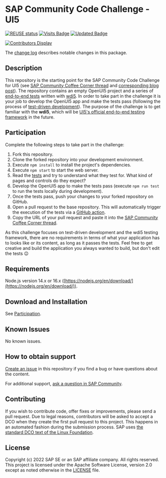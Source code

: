 # SAP Community Code Challenge - UI5
<!--- Register repository https://api.reuse.software/register, then add REUSE badge:-->
[![REUSE status](https://api.reuse.software/badge/github.com/SAP-samples/sap-community-code-challenge-ui5)](https://api.reuse.software/info/github.com/SAP-samples/sap-community-code-challenge-ui5)
[![Visits Badge](https://badges.pufler.dev/visits/SAP-samples/sap-community-code-challenge-ui5)](https://badges.pufler.dev)
[![Updated Badge](https://badges.pufler.dev/updated/SAP-samples/sap-community-code-challenge-ui5)](https://badges.pufler.dev)

[![Contributors Display](https://badges.pufler.dev/contributors/SAP-samples/sap-community-code-challenge-ui5?size=50&padding=5&bots=false)](https://badges.pufler.dev)

The [change log](/CHANGELOG.md) describes notable changes in this package.

## Description
This repository is the starting point for the SAP Community Code Challenge for UI5 (see [SAP Community Coffee Corner thread](https://groups.community.sap.com/t5/coffee-corner/sap-community-code-challenge-testing-ui5-apps-with-wdi5/td-p/5229) and [corresponding blog post](https://blogs.sap.com/2022/06/08/sap-community-code-challenge-testing-ui5-apps-with-wdi5/)). The repository contains an empty OpenUI5 project and a series of [end-to-end tests](/webapp/test/e2e/) written with [wdi5](https://js-soft.github.io/wdi5/#/). In order to take part in the challenge it is your job to develop the OpenUI5 app and make the tests pass (following the process of [test-driven development](https://en.wikipedia.org/wiki/Test-driven_development)). The purpose of the challenge is to get familiar with the **wdi5**, which will be [UI5's official end-to-end testing framework](https://blogs.sap.com/2022/02/12/the-king-is-dead-long-live-the-king-wdi5-as-uiveri5-successor/) in the future.

## Participation
Complete the following steps to take part in the challenge:

1. Fork this repository.
1. Clone the forked repository into your development environment.
1. Execute `npm install` to install the project's dependencies.
1. Execute `npm start` to start the web server.
1. Read the [tests](/webapp/test/e2e/) and try to understand what they test for. What kind of pages and controls do they expect?
1. Develop the OpenUI5 app to make the tests pass (execute `npm run test` to run the tests locally during development).
1. Once the tests pass, push your changes to your forked repository on GitHub.
1. Open a pull request to the base repository. This will automatically trigger the execution of the tests via a [GitHub action](/.github/workflows/wdi5-tests.yml).
1. Copy the URL of your pull request and paste it into the [SAP Community Coffee Corner thread](https://groups.community.sap.com/t5/coffee-corner/sap-community-code-challenge-testing-ui5-apps-with-wdi5/td-p/5229).

As this challenge focuses on test-driven development and the wdi5 testing framework, there are no requirements in terms of what your application has to looks like or its content, as long as it passes the tests. Feel free to get creative and build the application you always wanted to build, but don't edit the tests 😉

## Requirements
Node.js version 14.x or 16.x ([https://nodejs.org/en/download/](https://nodejs.org/en/download/)).

## Download and Installation
See [Participation](#participation).

## Known Issues
No known issues.

## How to obtain support
[Create an issue](https://github.com/SAP-samples/sap-community-code-challenge-ui5/issues) in this repository if you find a bug or have questions about the content.
 
For additional support, [ask a question in SAP Community](https://answers.sap.com/questions/ask.html).

## Contributing
If you wish to contribute code, offer fixes or improvements, please send a pull request. Due to legal reasons, contributors will be asked to accept a DCO when they create the first pull request to this project. This happens in an automated fashion during the submission process. SAP uses [the standard DCO text of the Linux Foundation](https://developercertificate.org/).

## License
Copyright (c) 2022 SAP SE or an SAP affiliate company. All rights reserved. This project is licensed under the Apache Software License, version 2.0 except as noted otherwise in the [LICENSE](/LICENSE) file.
